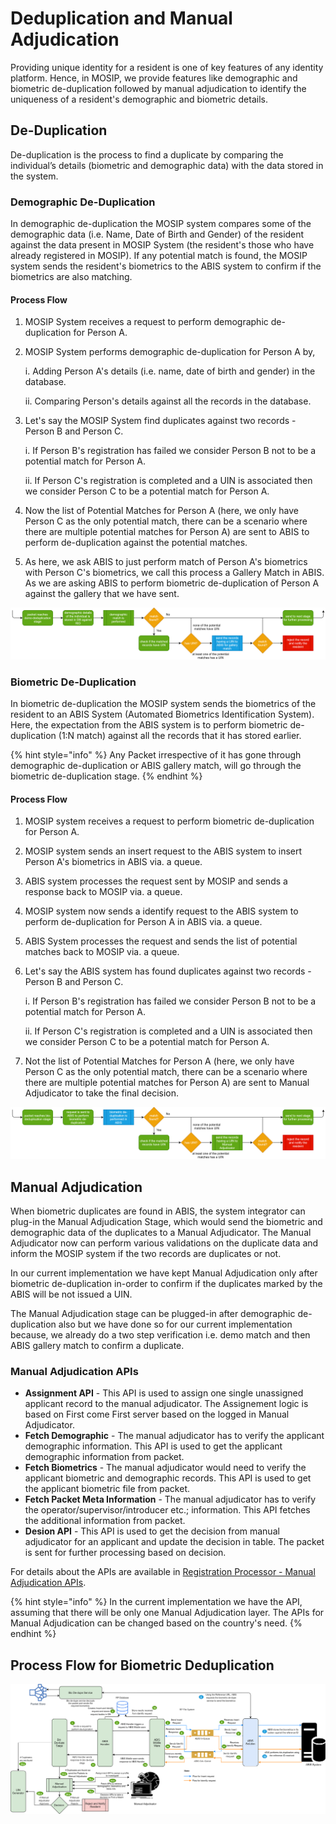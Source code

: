 # Deduplication and Manual Adjudication

Providing unique identity for a resident is one of key features of any identity platform. Hence, in MOSIP, we provide features like demographic and biometric de-duplication followed by manual adjudication to identify the uniqueness of a resident's demographic and biometric details.

## De-Duplication

De-duplication is the process to find a duplicate by comparing the individual’s details \(biometric and demographic data\) with the data stored in the system.

### Demographic De-Duplication

In demographic de-duplication the MOSIP system compares some of the demographic data \(i.e. Name, Date of Birth and Gender\) of the resident against the data present in MOSIP System \(the resident's those who have already registered in MOSIP\). If any potential match is found, the MOSIP system sends the resident's biometrics to the ABIS system to confirm if the biometrics are also matching.

#### Process Flow

1. MOSIP System receives a request to perform demographic de-duplication for Person A.
2. MOSIP System performs demographic de-duplication for Person A by,

    i. Adding Person A's details \(i.e. name, date of birth and gender\) in the database.

    ii. Comparing Person's details against all the records in the database.

3. Let's say the MOSIP System find duplicates against two records - Person B and Person C.

    i. If Person B's registration has failed we consider Person B not to be a potential match for Person A.

    ii. If Person C's registration is completed and a UIN is associated then we consider Person C to be a potential match for Person A.

4. Now the list of Potential Matches for Person A \(here, we only have Person C as the only potential match, there can be a scenario where there are multiple potential matches for Person A\) are sent to ABIS to perform de-duplication against the potential matches.
5. As here, we ask ABIS to just perform match of Person A's biometrics with Person C's biometrics, we call this process a Gallery Match in ABIS. As we are asking ABIS to perform biometric de-duplication of Person A against the gallery that we have sent.

![](../../.gitbook/assets/deduplication-deographic_deduplication.png)

### Biometric De-Duplication

In biometric de-duplication the MOSIP system sends the biometrics of the resident to an ABIS System \(Automated Biometrics Identification System\). Here, the expectation from the ABIS system is to perform biometric de-duplication \(1:N match\) against all the records that it has stored earlier.

{% hint style="info" %}
Any Packet irrespective of it has gone through demographic de-duplication or ABIS gallery match, will go through the biometric de-duplication stage.
{% endhint %}

#### Process Flow

1. MOSIP system receives a request to perform biometric de-duplication for Person A.
2. MOSIP system sends an insert request to the ABIS system to insert Person A's biometrics in ABIS via. a queue.
3. ABIS system processes the request sent by MOSIP and sends a response back to MOSIP via. a queue.
4. MOSIP system now sends a identify request to the ABIS system to perform de-duplication for Person A in ABIS via. a queue.
5. ABIS System processes the request and sends the list of potential matches back to MOSIP via. a queue.
6. Let's say the ABIS system has found duplicates against two records - Person B and Person C.

    i. If Person B's registration has failed we consider Person B not to be a potential match for Person A.

    ii. If Person C's registration is completed and a UIN is associated then we consider Person C to be a potential match for Person A.

7. Not the list of Potential Matches for Person A \(here, we only have Person C as the only potential match, there can be a scenario where there are multiple potential matches for Person A\) are sent to Manual Adjudicator to take the final decision.

![](../../.gitbook/assets/deduplication-biometric_deduplication.png)

## Manual Adjudication

When biometric duplicates are found in ABIS, the system integrator can plug-in the Manual Adjudication Stage, which would send the biometric and demographic data of the duplicates to a Manual Adjudicator. The Manual Adjudicator now can perform various validations on the duplicate data and inform the MOSIP system if the two records are duplicates or not.

In our current implementation we have kept Manual Adjudication only after biometric de-duplication in-order to confirm if the duplicates marked by the ABIS will be not issued a UIN.

The Manual Adjudication stage can be plugged-in after demographic de-duplication also but we have done so for our current implementation because, we already do a two step verification i.e. demo match and then ABIS gallery match to confirm a duplicate.

### Manual Adjudication APIs

* **Assignment API** - This API is used to assign one single unassigned applicant record to the manual adjudicator. The Assignement logic is based on First come First server based on the logged in Manual Adjudicator.
* **Fetch Demographic** - The manual adjudicator has to verify the applicant demographic information. This API is used to get the applicant demographic information from packet.
* **Fetch Biometrics** - The manual adjudicator would need to verify the applicant biometric and demographic records. This API is used to get the applicant biometric file from packet.
* **Fetch Packet Meta Information** - The manual adjudicator has to verify the operator/supervisor/introducer etc.; information. This API fetches the additional information from packet.
* **Desion API** - This API is used to get the decision from manual adjudicator for an applicant and update the decision in table. The packet is sent for further processing based on decision.

For details about the APIs are available in [Registration Processor - Manual Adjudication APIs](../../apis/registration-processor-apis.md#4-manual-verification-apis).

{% hint style="info" %}
In the current implementation we have the API, assuming that there will be only one Manual Adjudication layer. The APIs for Manual Adjudication can be changed based on the country's need.
{% endhint %}

## Process Flow for Biometric Deduplication

![](../../.gitbook/assets/abis_middleware-process_flow.png)

